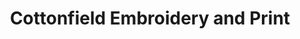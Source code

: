 ---
title: "Cottonfield Embroidery and Print"
url: /blaenavon/cottonfield-embroidery-and-print/
shop: fabric
---